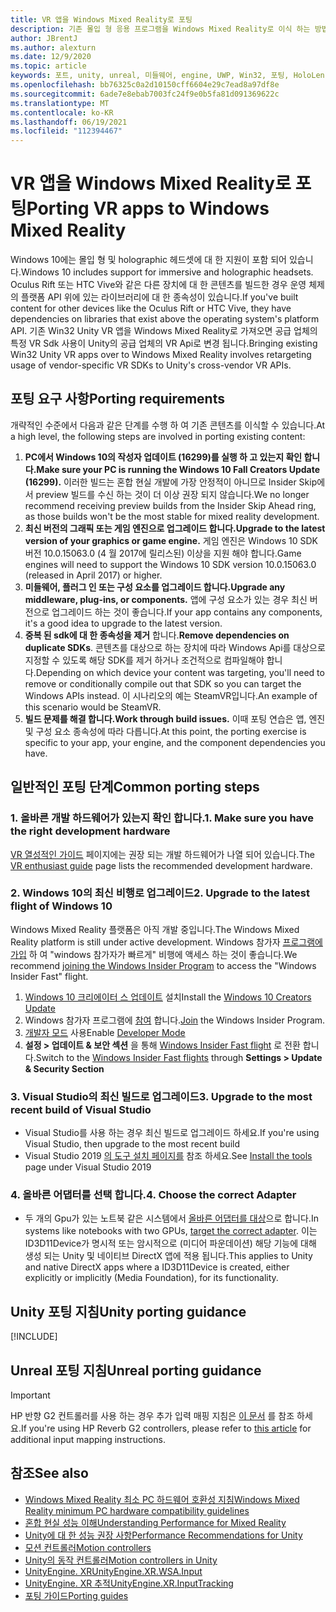 ```yaml
---
title: VR 앱을 Windows Mixed Reality로 포팅
description: 기존 몰입 형 응용 프로그램을 Windows Mixed Reality로 이식 하는 방법을 설명 하는 단계별 연습입니다.
author: JBrentJ
ms.author: alexturn
ms.date: 12/9/2020
ms.topic: article
keywords: 포트, unity, unreal, 미들웨어, engine, UWP, Win32, 포팅, HoloLens 1 gen, 혼합 현실 헤드셋, windows mixed reality 헤드셋, 마이그레이션, Windows 10, 입력 매핑
ms.openlocfilehash: bb76325c0a2d10150cff6604e29c7ead8a97df8e
ms.sourcegitcommit: 6ade7e8ebab7003fc24f9e0b5fa81d091369622c
ms.translationtype: MT
ms.contentlocale: ko-KR
ms.lasthandoff: 06/19/2021
ms.locfileid: "112394467"
---
```

# <a name="porting-vr-apps-to-windows-mixed-reality"></a><span data-ttu-id="aa0a0-104">VR 앱을 Windows Mixed Reality로 포팅</span><span class="sxs-lookup"><span data-stu-id="aa0a0-104">Porting VR apps to Windows Mixed Reality</span></span>

<span data-ttu-id="aa0a0-105">Windows 10에는 몰입 형 및 holographic 헤드셋에 대 한 지원이 포함 되어 있습니다.</span><span class="sxs-lookup"><span data-stu-id="aa0a0-105">Windows 10 includes support for immersive and holographic headsets.</span></span> <span data-ttu-id="aa0a0-106">Oculus Rift 또는 HTC Vive와 같은 다른 장치에 대 한 콘텐츠를 빌드한 경우 운영 체제의 플랫폼 API 위에 있는 라이브러리에 대 한 종속성이 있습니다.</span><span class="sxs-lookup"><span data-stu-id="aa0a0-106">If you've built content for other devices like the Oculus Rift or HTC Vive, they have dependencies on libraries that exist above the operating system's platform API.</span></span> <span data-ttu-id="aa0a0-107">기존 Win32 Unity VR 앱을 Windows Mixed Reality로 가져오면 공급 업체의 특정 VR Sdk 사용이 Unity의 공급 업체의 VR Api로 변경 됩니다.</span><span class="sxs-lookup"><span data-stu-id="aa0a0-107">Bringing existing Win32 Unity VR apps over to Windows Mixed Reality involves retargeting usage of vendor-specific VR SDKs to Unity's cross-vendor VR APIs.</span></span>

## <a name="porting-requirements"></a><span data-ttu-id="aa0a0-108">포팅 요구 사항</span><span class="sxs-lookup"><span data-stu-id="aa0a0-108">Porting requirements</span></span>

<span data-ttu-id="aa0a0-109">개략적인 수준에서 다음과 같은 단계를 수행 하 여 기존 콘텐츠를 이식할 수 있습니다.</span><span class="sxs-lookup"><span data-stu-id="aa0a0-109">At a high level, the following steps are involved in porting existing content:</span></span>
1. <span data-ttu-id="aa0a0-110">**PC에서 Windows 10의 작성자 업데이트 (16299)를 실행 하 고 있는지 확인 합니다.**</span><span class="sxs-lookup"><span data-stu-id="aa0a0-110">**Make sure your PC is running the Windows 10 Fall Creators Update (16299).**</span></span> <span data-ttu-id="aa0a0-111">이러한 빌드는 혼합 현실 개발에 가장 안정적이 아니므로 Insider Skip에서 preview 빌드를 수신 하는 것이 더 이상 권장 되지 않습니다.</span><span class="sxs-lookup"><span data-stu-id="aa0a0-111">We no longer recommend receiving preview builds from the Insider Skip Ahead ring, as those builds won't be the most stable for mixed reality development.</span></span>
2. <span data-ttu-id="aa0a0-112">**최신 버전의 그래픽 또는 게임 엔진으로 업그레이드 합니다.**</span><span class="sxs-lookup"><span data-stu-id="aa0a0-112">**Upgrade to the latest version of your graphics or game engine.**</span></span> <span data-ttu-id="aa0a0-113">게임 엔진은 Windows 10 SDK 버전 10.0.15063.0 (4 월 2017에 릴리스된) 이상을 지원 해야 합니다.</span><span class="sxs-lookup"><span data-stu-id="aa0a0-113">Game engines will need to support the Windows 10 SDK version 10.0.15063.0 (released in April 2017) or higher.</span></span>
3. <span data-ttu-id="aa0a0-114">**미들웨어, 플러그 인 또는 구성 요소를 업그레이드 합니다.**</span><span class="sxs-lookup"><span data-stu-id="aa0a0-114">**Upgrade any middleware, plug-ins, or components.**</span></span> <span data-ttu-id="aa0a0-115">앱에 구성 요소가 있는 경우 최신 버전으로 업그레이드 하는 것이 좋습니다.</span><span class="sxs-lookup"><span data-stu-id="aa0a0-115">If your app contains any components, it's a good idea to upgrade to the latest version.</span></span>
4. <span data-ttu-id="aa0a0-116">**중복 된 sdk에 대 한 종속성을 제거** 합니다.</span><span class="sxs-lookup"><span data-stu-id="aa0a0-116">**Remove dependencies on duplicate SDKs**.</span></span> <span data-ttu-id="aa0a0-117">콘텐츠를 대상으로 하는 장치에 따라 Windows Api를 대상으로 지정할 수 있도록 해당 SDK를 제거 하거나 조건적으로 컴파일해야 합니다.</span><span class="sxs-lookup"><span data-stu-id="aa0a0-117">Depending on which device your content was targeting, you'll need to remove or conditionally compile out that SDK so you can target the Windows APIs instead.</span></span> <span data-ttu-id="aa0a0-118">이 시나리오의 예는 SteamVR입니다.</span><span class="sxs-lookup"><span data-stu-id="aa0a0-118">An example of this scenario would be SteamVR.</span></span>
5. <span data-ttu-id="aa0a0-119">**빌드 문제를 해결 합니다.**</span><span class="sxs-lookup"><span data-stu-id="aa0a0-119">**Work through build issues.**</span></span> <span data-ttu-id="aa0a0-120">이때 포팅 연습은 앱, 엔진 및 구성 요소 종속성에 따라 다릅니다.</span><span class="sxs-lookup"><span data-stu-id="aa0a0-120">At this point, the porting exercise is specific to your app, your engine, and the component dependencies you have.</span></span>

## <a name="common-porting-steps"></a><span data-ttu-id="aa0a0-121">일반적인 포팅 단계</span><span class="sxs-lookup"><span data-stu-id="aa0a0-121">Common porting steps</span></span>

### <a name="1-make-sure-you-have-the-right-development-hardware"></a><span data-ttu-id="aa0a0-122">1. 올바른 개발 하드웨어가 있는지 확인 합니다.</span><span class="sxs-lookup"><span data-stu-id="aa0a0-122">1. Make sure you have the right development hardware</span></span>

<span data-ttu-id="aa0a0-123">[VR 열성적인 가이드](/windows/mixed-reality/enthusiast-guide/windows-mixed-reality-minimum-pc-hardware-compatibility-guidelines) 페이지에는 권장 되는 개발 하드웨어가 나열 되어 있습니다.</span><span class="sxs-lookup"><span data-stu-id="aa0a0-123">The [VR enthusiast guide](/windows/mixed-reality/enthusiast-guide/windows-mixed-reality-minimum-pc-hardware-compatibility-guidelines) page lists the recommended development hardware.</span></span>

### <a name="2-upgrade-to-the-latest-flight-of-windows-10"></a><span data-ttu-id="aa0a0-124">2. Windows 10의 최신 비행로 업그레이드</span><span class="sxs-lookup"><span data-stu-id="aa0a0-124">2. Upgrade to the latest flight of Windows 10</span></span>

<span data-ttu-id="aa0a0-125">Windows Mixed Reality 플랫폼은 아직 개발 중입니다.</span><span class="sxs-lookup"><span data-stu-id="aa0a0-125">The Windows Mixed Reality platform is still under active development.</span></span> <span data-ttu-id="aa0a0-126">Windows 참가자 [프로그램에 가입](https://insider.windows.com/) 하 여 "windows 참가자가 빠르게" 비행에 액세스 하는 것이 좋습니다.</span><span class="sxs-lookup"><span data-stu-id="aa0a0-126">We recommend [joining the Windows Insider Program](https://insider.windows.com/) to access the "Windows Insider Fast" flight.</span></span>
1. <span data-ttu-id="aa0a0-127">[Windows 10 크리에이터 스 업데이트](https://www.microsoft.com/software-download/windows10) 설치</span><span class="sxs-lookup"><span data-stu-id="aa0a0-127">Install the [Windows 10 Creators Update](https://www.microsoft.com/software-download/windows10)</span></span>
2. <span data-ttu-id="aa0a0-128">Windows 참가자 프로그램에 [참여](https://insider.windows.com/) 합니다.</span><span class="sxs-lookup"><span data-stu-id="aa0a0-128">[Join](https://insider.windows.com/) the Windows Insider Program.</span></span>
3. <span data-ttu-id="aa0a0-129">[개발자 모드](/windows/uwp/get-started/enable-your-device-for-development) 사용</span><span class="sxs-lookup"><span data-stu-id="aa0a0-129">Enable [Developer Mode](/windows/uwp/get-started/enable-your-device-for-development)</span></span>
4. <span data-ttu-id="aa0a0-130">**설정 > 업데이트 & 보안 섹션** 을 통해 [Windows Insider Fast flight](/archive/blogs/uktechnet/joining-insider-preview) 로 전환 합니다.</span><span class="sxs-lookup"><span data-stu-id="aa0a0-130">Switch to the [Windows Insider Fast flights](/archive/blogs/uktechnet/joining-insider-preview) through **Settings > Update & Security Section**</span></span>

### <a name="3-upgrade-to-the-most-recent-build-of-visual-studio"></a><span data-ttu-id="aa0a0-131">3. Visual Studio의 최신 빌드로 업그레이드</span><span class="sxs-lookup"><span data-stu-id="aa0a0-131">3. Upgrade to the most recent build of Visual Studio</span></span>
* <span data-ttu-id="aa0a0-132">Visual Studio를 사용 하는 경우 최신 빌드로 업그레이드 하세요.</span><span class="sxs-lookup"><span data-stu-id="aa0a0-132">If you're using Visual Studio, then upgrade to the most recent build</span></span>
* <span data-ttu-id="aa0a0-133">Visual Studio 2019 [의 도구 설치 페이지를](../install-the-tools.md#installation-checklist) 참조 하세요.</span><span class="sxs-lookup"><span data-stu-id="aa0a0-133">See [Install the tools](../install-the-tools.md#installation-checklist) page under Visual Studio 2019</span></span>

### <a name="4-choose-the-correct-adapter"></a><span data-ttu-id="aa0a0-134">4. 올바른 어댑터를 선택 합니다.</span><span class="sxs-lookup"><span data-stu-id="aa0a0-134">4. Choose the correct Adapter</span></span>
* <span data-ttu-id="aa0a0-135">두 개의 Gpu가 있는 노트북 같은 시스템에서 [올바른 어댑터를 대상](../native/rendering-in-directx.md#hybrid-graphics-pcs-and-mixed-reality-applications)으로 합니다.</span><span class="sxs-lookup"><span data-stu-id="aa0a0-135">In systems like notebooks with two GPUs, [target the correct adapter](../native/rendering-in-directx.md#hybrid-graphics-pcs-and-mixed-reality-applications).</span></span> <span data-ttu-id="aa0a0-136">이는 ID3D11Device가 명시적 또는 암시적으로 (미디어 파운데이션) 해당 기능에 대해 생성 되는 Unity 및 네이티브 DirectX 앱에 적용 됩니다.</span><span class="sxs-lookup"><span data-stu-id="aa0a0-136">This applies to Unity and native DirectX apps where a ID3D11Device is created, either explicitly or implicitly (Media Foundation), for its functionality.</span></span>

## <a name="unity-porting-guidance"></a><span data-ttu-id="aa0a0-137">Unity 포팅 지침</span><span class="sxs-lookup"><span data-stu-id="aa0a0-137">Unity porting guidance</span></span>

[!INCLUDE[](includes/unity-porting-guidance.md)]

## <a name="unreal-porting-guidance"></a><span data-ttu-id="aa0a0-138">Unreal 포팅 지침</span><span class="sxs-lookup"><span data-stu-id="aa0a0-138">Unreal porting guidance</span></span>

> [!IMPORTANT]
> <span data-ttu-id="aa0a0-139">HP 반향 G2 컨트롤러를 사용 하는 경우 추가 입력 매핑 지침은 [이 문서](../unreal/unreal-reverb-g2-controllers.md) 를 참조 하세요.</span><span class="sxs-lookup"><span data-stu-id="aa0a0-139">If you're using HP Reverb G2 controllers, please refer to [this article](../unreal/unreal-reverb-g2-controllers.md) for additional input mapping instructions.</span></span>

## <a name="see-also"></a><span data-ttu-id="aa0a0-140">참조</span><span class="sxs-lookup"><span data-stu-id="aa0a0-140">See also</span></span>
* [<span data-ttu-id="aa0a0-141">Windows Mixed Reality 최소 PC 하드웨어 호환성 지침</span><span class="sxs-lookup"><span data-stu-id="aa0a0-141">Windows Mixed Reality minimum PC hardware compatibility guidelines</span></span>](/windows/mixed-reality/enthusiast-guide/windows-mixed-reality-minimum-pc-hardware-compatibility-guidelines)
* [<span data-ttu-id="aa0a0-142">혼합 현실 성능 이해</span><span class="sxs-lookup"><span data-stu-id="aa0a0-142">Understanding Performance for Mixed Reality</span></span>](../platform-capabilities-and-apis/understanding-performance-for-mixed-reality.md)
* [<span data-ttu-id="aa0a0-143">Unity에 대 한 성능 권장 사항</span><span class="sxs-lookup"><span data-stu-id="aa0a0-143">Performance Recommendations for Unity</span></span>](../unity/performance-recommendations-for-unity.md)
* [<span data-ttu-id="aa0a0-144">모션 컨트롤러</span><span class="sxs-lookup"><span data-stu-id="aa0a0-144">Motion controllers</span></span>](../../design/motion-controllers.md)
* [<span data-ttu-id="aa0a0-145">Unity의 동작 컨트롤러</span><span class="sxs-lookup"><span data-stu-id="aa0a0-145">Motion controllers in Unity</span></span>](../unity/motion-controllers-in-unity.md)
* [<span data-ttu-id="aa0a0-146">UnityEngine. XR</span><span class="sxs-lookup"><span data-stu-id="aa0a0-146">UnityEngine.XR.WSA.Input</span></span>](https://docs.unity3d.com/ScriptReference/XR.WSA.Input.InteractionManager.html)
* [<span data-ttu-id="aa0a0-147">UnityEngine. XR 추적</span><span class="sxs-lookup"><span data-stu-id="aa0a0-147">UnityEngine.XR.InputTracking</span></span>](https://docs.unity3d.com/ScriptReference/XR.InputTracking.html)
* [<span data-ttu-id="aa0a0-148">포팅 가이드</span><span class="sxs-lookup"><span data-stu-id="aa0a0-148">Porting guides</span></span>](porting-guides.md)